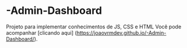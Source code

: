 # -Admin-Dashboard
Projeto para implementar conhecimentos de JS, CSS e HTML
Você pode acompanhar [clicando aqui] (https://joaovrmdev.github.io/-Admin-Dashboard/).
